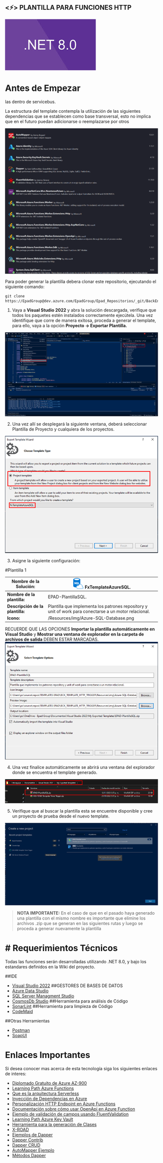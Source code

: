 ## <⚡> PLANTILLA PARA FUNCIONES HTTP

![nuget1.png](https://github.com/CatalinaCano/FxTemplateFunctionIsolated-8-/blob/main/Resources/8.jpeg?raw=true)

# Antes de Empezar

las dentro de servicebus.

La estructura del template contempla la utilización de las siguientes dependencias que se establecen como base transversal, esto no implica que en el futuro puedan adicionarse o reemplazarse por otros

![nuget1.png](https://github.com/CatalinaCano/FxTemplateFunctionIsolated-8-/blob/main/Resources/Dependecias.png)

Para poder generar la plantilla debera clonar este repositorio, ejecutando el siguiente comando: 

```git
git clone https://EpadGroup@dev.azure.com/EpadGroup/Epad_Repositorios/_git/BackEnd_Template
```

1. Vaya a **Visual Studio 2022** y abra la solución descargada, verifique que todos los paquetes estén instalados correctamente ejecútela. Una vez identifique que corre de manera exitosa, proceda a generar el template, para ello, vaya a la opción **Proyecto -> Exportar Plantilla.**

![Template1.png](https://github.com/CatalinaCano/FxTemplateFunctionIsolated-8-/blob/main/Resources/Template1.png)

2. Una vez allí se desplegará la siguiente ventana, deberá seleccionar Plantilla de Proyecto y cualquiera de los proyectos.

![Template2.png](https://github.com/CatalinaCano/FxTemplateFunctionIsolated-8-/blob/main/Resources/Template2.png)

3. Asigne la siguiente configuración:

#Plantilla 1

| **Nombre de la Solución:**       | ![Azure-SQL-Database.png](https://github.com/CatalinaCano/FxTemplateFunctionIsolated-8-/blob/main/Resources/Azure-SQL-Database.png) FxTemplateAzureSQL\. |
| -------------------------------- | -------------------------------------------------------------------------------------------------------------------------------------------------------- |
| **Nombre de la plantilla:**      | EPAD-PlantillaSQL\.                                                                                                                                      |
| **Descripción de la plantilla:** | Plantilla que implementa los patrones repository y unit of work para conectarse a un motor relacional\.                                                  |
| **Icono:**                       | /Resources/img/Azure-SQL-Database.png                                                                                                                    |

RECUERDE QUE LAS OPCIONES **Importar la plantilla automáticamente en Visual Studio** y **Mostrar una ventana de explorador en la carpeta de archivos de salida** DEBEN ESTAR MARCADAS.
![Template3.png](https://github.com/CatalinaCano/FxTemplateFunctionIsolated-8-/blob/main/Resources/Template3.png)

4. Una vez finalice automáticamente se abrirá una ventana del explorador donde se encuentra el template generado.

![Template4.png](https://github.com/CatalinaCano/FxTemplateFunctionIsolated-8-/blob/main/Resources/Template4.png)

5. Verifique que al buscar la plantilla esta se encuentre disponible y cree un proyecto de prueba desde el nuevo template.

![Template5.png](https://github.com/CatalinaCano/FxTemplateFunctionIsolated-8-/blob/main/Resources/Template5.png)

> **NOTA IMPORTANTE:** En el caso de que en el pasado haya generado una plantilla con el mismo nombre es importante que elimine los archivos .zip que se generan en las siguientes rutas y luego se proceda a generar nuevamente la plantilla

# # Requerimientos Técnicos

Todas las funciones serán desarrolladas utilizando .NET 8.0, y bajo los estandares definidos en la Wiki del proyecto.

##IDE

- [Visual Studio 2022](https://visualstudio.microsoft.com/es/vs/)
  ##GESTORES DE BASES DE DATOS
- [Azure Data Studio](https://docs.microsoft.com/en-us/sql/azure-data-studio/download-azure-data-studio?view=sql-server-ver16)
- [SQL Server Managment Studio](https://docs.microsoft.com/en-us/sql/ssms/download-sql-server-management-studio-ssms?view=sql-server-ver16)
- [CosmosDb Studio](https://github.com/thomaslevesque/CosmosDBStudio)
  ##Herramienta para análisis de Código
- [SonarLint](https://marketplace.visualstudio.com/items?itemName=SonarSource.SonarLintforVisualStudio2022)
  ##Herramienta para limpieza de Código
- [CodeMaid](https://marketplace.visualstudio.com/items?itemName=SteveCadwallader.CodeMaid)

##Otras Herramientas

- [Postman](https://www.postman.com/downloads/)
- [SoapUI](https://www.soapui.org/downloads/soapui/)

# Enlaces Importantes

Si desea conocer mas acerca de esta tecnología siga los siguientes enlaces de interes:

- [Diplomado Gratuito de Azure AZ-900](https://azure.conosur.tech/azure-fundamentals-2021/)
- [Learning Path Azure Functions](https://docs.microsoft.com/es-es/learn/paths/implement-azure-functions/)
- [Que es la arquitectura Serverless](https://docs.microsoft.com/es-es/azure/architecture/serverless-quest/serverless-overview)
- [Inyección de Dependencias en Azure](https://docs.microsoft.com/es-es/azure/azure-functions/functions-dotnet-dependency-injection)
- [Personalización HTTP Endpoint en Azure Functions](https://docs.microsoft.com/en-us/azure/azure-functions/functions-bindings-http-webhook-trigger?tabs=in-process%2Cfunctionsv2&pivots=programming-language-csharp)
- [Documentación sobre cómo usar OpenApi en Azure Function](https://github.com/Azure/azure-functions-openapi-extension/blob/main/docs/openapi-core.md)
- [Ejemplo de validación de campos usando FluentValidation](https://www.enmilocalfunciona.io/valida-tu-modelo-de-datos-con-fluentvalidation-en-c/)
- [Learning Path Azure Key Vault](https://docs.microsoft.com/es-es/azure/key-vault/general/overview)
- [Herramienta para la generación de Clases](https://app.quicktype.io/#l=cs&r=json2csharp)
- [X-ROAD](https://x-road.thinkific.com/users/sign_in)
- [Ejemplos de Dapper](https://makolyte.com/csharp-map-query-results-to-multiple-objects-with-dapper/)
- [Dapper Contrib](https://dotnetcoretutorials.com/2019/08/05/dapper-in-net-core-part-4-dapper-contrib/)
- [Dapper CRUD](https://www.section.io/engineering-education/building-a-crud-api-dapper-aspnet-core/)
- [AutoMapper Ejemplo](https://dotnettutorials.net/lesson/automapper-with-nested-types/)
- [Métodos Dapper](https://www.learndapper.com/selecting-single-rows)
